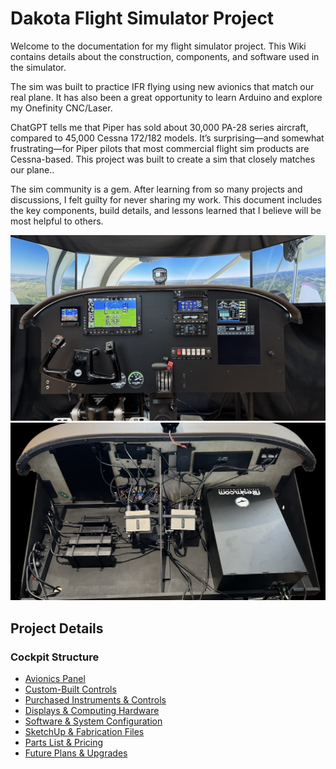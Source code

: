 # Dakota Flight Simulator Project

Welcome to the documentation for my flight simulator project. This Wiki contains details about the construction, components, and software used in the simulator.

The sim was built to practice IFR flying using new avionics that match our real plane. It has also been a great opportunity to learn Arduino and explore my Onefinity CNC/Laser.

ChatGPT tells me that Piper has sold about 30,000 PA-28 series aircraft, compared to 45,000 Cessna 172/182 models. It’s surprising—and somewhat frustrating—for Piper pilots that most commercial flight sim products are Cessna-based. This project was built to create a sim that closely matches our plane..

The sim community is a gem.  After learning from so many projects and discussions, I felt guilty for never sharing my work.  This document includes the key components, build details, and lessons learned that I believe will be most helpful to others.

![Dakota Sim](images/dakota-sim-photo.jpg)
![Back of Panel](images/table-back.jpeg)

## Project Details
### Cockpit Structure
- [Avionics Panel](Panel.md)
- [Custom-Built Controls](Custom-Built-Controls)
- [Purchased Instruments & Controls](Purchased-Instruments-Controls)
- [Displays & Computing Hardware](Displays-Computing-Hardware)
- [Software & System Configuration](Software-System-Configuration)
- [SketchUp & Fabrication Files](SketchUp-Fabrication-Files)
- [Parts List & Pricing](Parts-List-Pricing)
- [Future Plans & Upgrades](Future-Plans-Upgrades)
